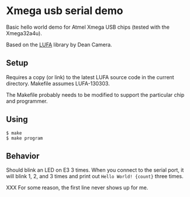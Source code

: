 # Xmega usb serial demo

Basic hello world demo for Atmel Xmega USB chips (tested with the
Xmega32a4u).

Based on the [LUFA](http://www.fourwalledcubicle.com/LUFA.php) library
by Dean Camera.

## Setup

Requires a copy (or link) to the latest LUFA source code in the
current directory.  Makefile assumes LUFA-130303.

The Makefile probably needs to be modified to support the particular
chip and programmer.

## Using

    $ make
    $ make program

## Behavior

Should blink an LED on E3 3 times.  When you connect to the serial
port, it will blink 1, 2, and 3 times and print out `Hello World!
{count}` three times.

XXX For some reason, the first line never shows up for me.
